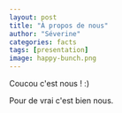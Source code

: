 ```yaml
---
layout: post
title: "À propos de nous"
author: "Séverine"
categories: facts
tags: [presentation]
image: happy-bunch.png
---
```


Coucou c'est nous !
:)

Pour de vrai c'est bien nous.